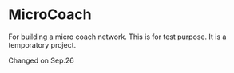 MicroCoach
==========

For building a micro coach network. This is for test purpose. It is a temporatory project.


Changed on Sep.26
